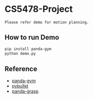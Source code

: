 # CS5478-Project
```
Please refer demo for motion planning.
```
## How to run Demo
```bash
pip install panda-gym
python demo.py
```
## Reference
* [panda-gym](https://github.com/qgallouedec/panda-gym)
* [pybullet](https://pybullet.org/wordpress/)
* [panda-grasp](https://github.com/syzhang092218-source/panda-grasp)
